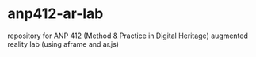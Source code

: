 # anp412-ar-lab
repository for ANP 412 (Method &amp; Practice in Digital Heritage) augmented reality lab (using aframe and ar.js)

